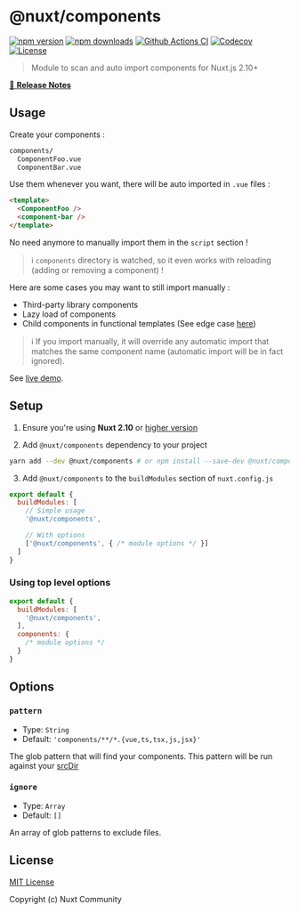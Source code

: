 # @nuxt/components

[![npm version][npm-version-src]][npm-version-href]
[![npm downloads][npm-downloads-src]][npm-downloads-href]
[![Github Actions CI][github-actions-ci-src]][github-actions-ci-href]
[![Codecov][codecov-src]][codecov-href]
[![License][license-src]][license-href]

> Module to scan and auto import components for Nuxt.js 2.10+

[📖 **Release Notes**](./CHANGELOG.md)

## Usage

Create your components :

```bash
components/
  ComponentFoo.vue
  ComponentBar.vue
```

Use them whenever you want, there will be auto imported in `.vue` files :

```html
<template>
  <ComponentFoo />
  <component-bar />
</template>
```

No need anymore to manually import them in the `script` section !

> ℹ `components` directory is watched, so it even works with reloading (adding or removing a component) !

Here are some cases you may want to still import manually :
 - Third-party library components
 - Lazy load of components
 - Child components in functional templates (See edge case [here](https://github.com/vuejs/vue/issues/7492#issuecomment-379570456))

> ℹ If you import manually, it will override any automatic import that matches the same component name (automatic import will be in fact ignored).

See [live demo](https://codesandbox.io/s/nuxt-components-cou9k).

## Setup

1. Ensure you're using **Nuxt 2.10** or [higher version](https://github.com/nuxt/nuxt.js/releases)

2. Add `@nuxt/components` dependency to your project

```bash
yarn add --dev @nuxt/components # or npm install --save-dev @nuxt/components
```

3. Add `@nuxt/components` to the `buildModules` section of `nuxt.config.js`

```js
export default {
  buildModules: [
    // Simple usage
    '@nuxt/components',

    // With options
    ['@nuxt/components', { /* module options */ }]
  ]
}
```

### Using top level options

```js
export default {
  buildModules: [
    '@nuxt/components',
  ],
  components: {
    /* module options */
  }
}
```

## Options

### `pattern`

- Type: `String`
- Default: `'components/**/*.{vue,ts,tsx,js,jsx}'`

The glob pattern that will find your components.
This pattern will be run against your [srcDir](https://nuxtjs.org/api/configuration-srcdir)

### `ignore`

- Type: `Array`
- Default: `[]`

An array of glob patterns to exclude files.

## License

[MIT License](./LICENSE)

Copyright (c) Nuxt Community

<!-- Badges -->
[npm-version-src]: https://img.shields.io/npm/v/@nuxt/components/latest.svg?style=flat-square
[npm-version-href]: https://npmjs.com/package/@nuxt/components

[npm-downloads-src]: https://img.shields.io/npm/dt/@nuxt/components.svg?style=flat-square
[npm-downloads-href]: https://npmjs.com/package/@nuxt/components

[github-actions-ci-src]: https://github.com/nuxt/components/workflows/Test/badge.svg
[github-actions-ci-href]: https://github.com/nuxt/components/actions?query=workflow%3ATest

[codecov-src]: https://img.shields.io/codecov/c/github/nuxt/components.svg?style=flat-square
[codecov-href]: https://codecov.io/gh/nuxt/components

[license-src]: https://img.shields.io/npm/l/@nuxt/components.svg?style=flat-square
[license-href]: https://npmjs.com/package/@nuxt/components
